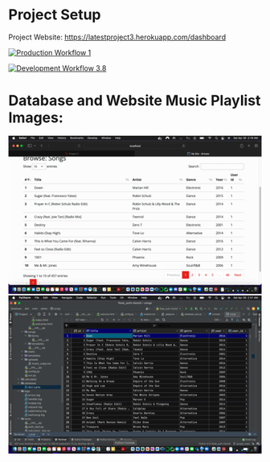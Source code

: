 # Project Setup

Project Website: https://latestproject3.herokuapp.com/dashboard

[![Production Workflow 1](https://github.com/HamidRazavi7/hamidproject3/actions/workflows/prod.yml/badge.svg)](https://github.com/HamidRazavi7/hamidproject3/actions/workflows/prod.yml)



[![Development Workflow 3.8](https://github.com/HamidRazavi7/hamidproject3/actions/workflows/dev.yml/badge.svg)](https://github.com/HamidRazavi7/hamidproject3/actions/workflows/dev.yml)


# Database and Website Music Playlist Images:


![Running Program](Screenshots/Dashboard_CSV.png)
![Running Program](Screenshots/Playlist_Database.png)